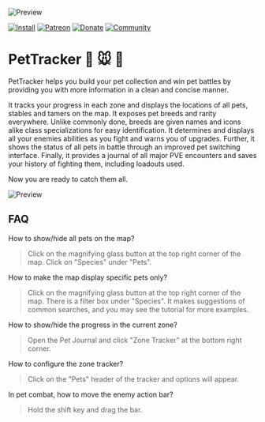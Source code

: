 ![Preview](https://jaliborc.com/media/addons/large/pettracker/map%20pets.webp)

[![Install](https://img.shields.io/badge/install-curseforge-f16436)](https://www.curseforge.com/wow/addons/pettracker)
[![Patreon](https://img.shields.io/badge/news-patreon-ff424d)](https://www.patreon.com/jaliborc)
[![Donate](https://img.shields.io/badge/donate-paypal-0079C1)](https://www.paypal.me/jaliborc)
[![Community](https://img.shields.io/badge/community-discord-5865F2)](https://bit.ly/discord-jaliborc)

# PetTracker :dog: :mouse: :tiger:
PetTracker helps you build your pet collection and win pet battles by providing you with more information in a clean and concise manner.

It tracks your progress in each zone and displays the locations of all pets, stables and tamers on the map.
It exposes pet breeds and rarity everywhere. Unlike commonly done, breeds are given names and icons alike class specializations for easy identification.
It determines and displays all your enemies abilities as you fight and warns you of upgrades. Further, it shows the status of all pets in battle through an improved pet switching interface.
Finally, it provides a journal of all major PVE encounters and saves your history of fighting them, including loadouts used.

Now you are ready to catch them all.

![Preview](https://jaliborc.com/media/addons/large/pettracker/tracker.webp)

## FAQ

How to show/hide all pets on the map?
> Click on the magnifying glass button at the top right corner of the map. Click on "Species" under "Pets".

How to make the map display specific pets only?
> Click on the magnifying glass button at the top right corner of the map. There is a filter box under "Species". It makes suggestions of common searches, and you may see the tutorial for more examples.

How to show/hide the progress in the current zone?
> Open the Pet Journal and click "Zone Tracker" at the bottom right corner.

How to configure the zone tracker?
> Click on the "Pets" header of the tracker and options will appear.

In pet combat, how to move the enemy action bar?
> Hold the shift key and drag the bar.
